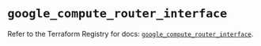 # `google_compute_router_interface`

Refer to the Terraform Registry for docs: [`google_compute_router_interface`](https://registry.terraform.io/providers/hashicorp/google-beta/5.18.0/docs/resources/google_compute_router_interface).
